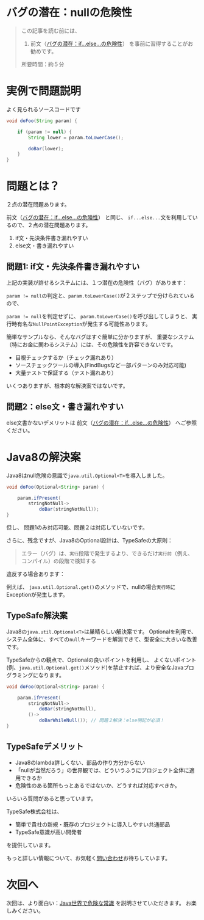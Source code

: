 # バグの潜在：nullの危険性

> この記事を読む前には、
>
> 1) 前文（[バグの潜在：if...else...の危険性](?typesafe_in_java/TypeSafeIfElse)）
> を事前に習得することがお勧めです。
>
> 所要時間：約５分

# 実例で問題説明

よく見られるソースコードです

```java
void doFoo(String param) {

    if (param != null) {
        String lower = param.toLowerCase();

        doBar(lower);
    }
}
```


# 問題とは？

２点の潜在問題あります。

前文（[バグの潜在：if...else...の危険性](?typesafe_in_java/TypeSafeIfElse)）
と同じ、
`if...else...`文を利用しているので、２点の潜在問題あります。

1. if文・先決条件書き漏れやすい
2. else文・書き漏れやすい


## 問題1: if文・先決条件書き漏れやすい

上記の実装が許せるシステムには、１つ潜在の危険性（バグ）があります：

`param != null`の判定と、`param.toLowerCase()`が２ステップで分けられているので、

`param != null`を判定せずに、
`param.toLowerCase()`を呼び出してしまうと、
実行時有名な`NullPointException`が発生する可能性あります。

簡単なサンプルなら、そんなバグはすぐ簡単に分かりますが、
重要なシステム（特にお金に関わるシステム）には、その危険性を許容できないです。

- 目視チェックするか（チェック漏れあり）
- ソースチェックツールの導入(FindBugsなど一部パターンのみ対応可能)
- 大量テストで保証する（テスト漏れあり）

いくつありますが、根本的な解決案ではないです。

## 問題2：else文・書き漏れやすい

else文書かないデメリットは
前文（[バグの潜在：if...else...の危険性](?typesafe_in_java/TypeSafeIfElse)）
へご参照ください。

# Java8の解決案

Java8はnull危険の意識で`java.util.Optional<T>`を導入しました。

```java
void doFoo(Optional<String> param) {

    param.ifPresent(
        stringNotNull->
            doBar(stringNotNull));
}
```

但し、 問題1のみ対応可能、問題２は対応していないです。

さらに、残念ですが、Java8のOptional設計は、TypeSafeの大原則：

> エラー（バグ）は、`実行`段階で発生するより、できるだけ`実行前`（例え、コンパイル）の段階で検知する

違反する場合あります：

例えば、
`java.util.Optional.get()`のメソッドで、nullの場合`実行時`にExceptionが発生します。


## TypeSafe解決案

Java8の`java.util.Optional<T>`は巣晴らしい解決案です。
Optionalを利用で、システム全体に、すべての`null`キーワードを解消できて、型安全に大きいな改善です。

TypeSafeからの観点で、Optionalの良いポイントを利用し、
よくないポイント(例、`java.util.Optional.get()`メソッド)を禁止すれば、より安全なJavaプログラミングになります。

```java
void doFoo(Optional<String> param) {

    param.ifPresent(
        stringNotNull->
            doBar(stringNotNull),
        ()->
            doBarWhileNull()); // 問題２解決：else明記が必須！
}
```

## TypeSafeデメリット

- Java8のlambda詳しくない、部品の作り方分からない
- 「nullが当然だろう」の世界観では、どういうふうにプロジェクト全体に適用できるか
- 危険性のある箇所もっとあるではないか、どうすれば対応すべきか。

いろいろ質問があると思っています。

TypeSafe株式会社は、

- 簡単で貴社の新規・既存のプロジェクトに導入しやすい共通部品
- TypeSafe意識が高い開発者

を提供しています。

もっと詳しい情報について、お気軽く[問い合わせ](inquire.html)お待ちしています。

# 次回へ

次回は、より面白い：[Java世界で危険な常識](?typesafe_in_java/TypeSafeJavaLang_not_open)
を説明させていただきます。
お楽しみください。